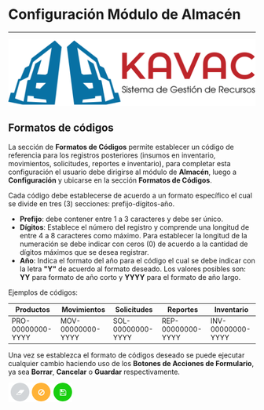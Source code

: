 # Configuración Módulo de Almacén
********************************

![Screenshot](../img/logokavac.png#imagen)

## Formatos de códigos

La sección de **Formatos de Códigos** permite establecer un código de referencia para los registros posteriores (insumos en inventario, movimientos, solicitudes, reportes e inventario), para completar esta configuración el usuario debe dirigirse al módulo de **Almacén**, luego a **Configuración** y ubicarse en la sección **Formatos de Códigos**.

Cada código debe establecerse de acuerdo a un formato específico el cual se divide en tres (3) secciones: prefijo-dígitos-año.

-   **Prefijo**: debe contener entre 1 a 3 caracteres y debe ser único.
-   **Dígitos**: Establece el número del registro y comprende una longitud de entre 4 a 8 caracteres como máximo. Para establecer la longitud de la numeración se debe indicar con ceros (0) de acuerdo a la cantidad de dígitos máximos que se desea registrar.
-   **Año**: Indica el formato del año para el código el cual se debe indicar con la letra **"Y"** de acuerdo al formato deseado. Los valores posibles son: **YY** para formato de año corto y **YYYY** para el formato de año largo.

Ejemplos de códigos:

|Productos|Movimientos|Solicitudes|Reportes|Inventario|      
|--- |--- |--- |--- |--- |
|PRO-00000000-YYYY |MOV-00000000-YYYY |SOL-00000000-YYYY |REP-00000000-YYYY |INV-00000000-YYYY |

Una vez se establezca el formato de códigos deseado se puede ejecutar cualquier cambio haciendo uso de los **Botones de Acciones de Formulario**, ya sea **Borrar**, **Cancelar** o **Guardar** respectivamente. 

![Screenshot](../img/form_actions.png#imagen)